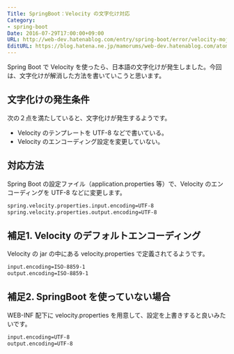 ```yaml
---
Title: SpringBoot：Velocity の文字化け対応
Category:
- spring-boot
Date: 2016-07-29T17:00:00+09:00
URL: http://web-dev.hatenablog.com/entry/spring-boot/error/velocity-mojibake
EditURL: https://blog.hatena.ne.jp/mamorums/web-dev.hatenablog.com/atom/entry/10328749687178787333
---
```


Spring Boot で Velocity を使ったら、日本語の文字化けが発生しました。今回は、文字化けが解消した方法を書いていこうと思います。


## 文字化けの発生条件
次の２点を満たしていると、文字化けが発生するようです。

- Velocity のテンプレートを UTF-8 などで書いている。
- Velocity のエンコーディング設定を変更していない。


## 対応方法
Spring Boot の設定ファイル（application.properties 等）で、Velocity のエンコーディングを UTF-8 などに変更します。

```txt
spring.velocity.properties.input.encoding=UTF-8
spring.velocity.properties.output.encoding=UTF-8
```


## 補足1. Velocity のデフォルトエンコーディング
Velocity の jar の中にある velocity.properties で定義されてるようです。

```txt
input.encoding=ISO-8859-1
output.encoding=ISO-8859-1
```


## 補足2. SpringBoot を使っていない場合
WEB-INF 配下に velocity.properties を用意して、設定を上書きすると良いみたいです。

```txt
input.encoding=UTF-8
output.encoding=UTF-8
```
